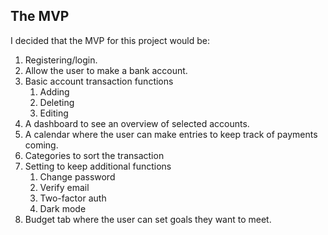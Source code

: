 ## The MVP

I decided that the MVP for this project would be:  
1. Registering/login.  
2. Allow the user to make a bank account.  
3. Basic account transaction functions 
    1. Adding  
    2. Deleting  
    3. Editing  
4. A dashboard to see an overview of selected accounts.  
5. A calendar where the user can make entries to keep track of payments coming.   
6. Categories to sort the transaction    
7. Setting to keep additional functions  
    1. Change password  
    2. Verify email  
    3. Two-factor auth  
    4. Dark mode  
8. Budget tab where the user can set goals they want to meet.